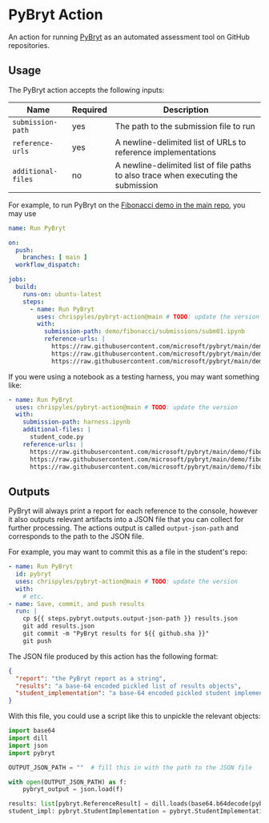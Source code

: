 # PyBryt Action

An action for running [PyBryt](https://microsoft.github.io/pybryt) as an automated assessment tool on GitHub repositories.

## Usage

The PyBryt action accepts the following inputs:

| Name | Required | Description |
|-----|-----|-----|
| `submission-path` | yes | The path to the submission file to run |
| `reference-urls` | yes | A newline-delimited list of URLs to reference implementations |
| `additional-files` | no | A newline-delimited list of file paths to also trace when executing the submission |

For example, to run PyBryt on the [Fibonacci demo in the main repo](https://github.com/microsoft/pybryt/tree/main/demo/fibonacci), you may use

```yaml
name: Run PyBryt

on:
  push:
    branches: [ main ]
  workflow_dispatch:

jobs:
  build:
    runs-on: ubuntu-latest
    steps:
      - name: Run PyBryt
        uses: chrispyles/pybryt-action@main # TODO: update the version
        with:
          submission-path: demo/fibonacci/submissions/subm01.ipynb
          reference-urls: |
            https://raw.githubusercontent.com/microsoft/pybryt/main/demo/fibonacci/fibonacci_dyn.pkl
            https://raw.githubusercontent.com/microsoft/pybryt/main/demo/fibonacci/fibonacci_map.pkl
            https://raw.githubusercontent.com/microsoft/pybryt/main/demo/fibonacci/fibonacci_no_recurse.pkl
```

If you were using a notebook as a testing harness, you may want something like:

```yaml
- name: Run PyBryt
  uses: chrispyles/pybryt-action@main # TODO: update the version
  with:
    submission-path: harness.ipynb
    additional-files: |
      student_code.py
    reference-urls: |
      https://raw.githubusercontent.com/microsoft/pybryt/main/demo/fibonacci/fibonacci_dyn.pkl
      https://raw.githubusercontent.com/microsoft/pybryt/main/demo/fibonacci/fibonacci_map.pkl
      https://raw.githubusercontent.com/microsoft/pybryt/main/demo/fibonacci/fibonacci_no_recurse.pkl
```

## Outputs

PyBryt will always print a report for each reference to the console, however it also outputs relevant artifacts into a JSON file that you can collect for further processing. The actions output is called `output-json-path` and corresponds to the path to the JSON file.

For example, you may want to commit this as a file in the student's repo:

```yaml
- name: Run PyBryt
  id: pybryt
  uses: chrispyles/pybryt-action@main # TODO: update the version
  with:
    # etc.
- name: Save, commit, and push results
  run: |
    cp ${{ steps.pybryt.outputs.output-json-path }} results.json
    git add results.json
    git commit -m "PyBryt results for ${{ github.sha }}"
    git push
```

The JSON file produced by this action has the following format:

```json
{
  "report": "the PyBryt report as a string",
  "results": "a base-64 encoded pickled list of results objects",
  "student_implementation": "a base-64 encoded pickled student implementation"
}
```

With this file, you could use a script like this to unpickle the relevant objects:

```python
import base64
import dill
import json
import pybryt

OUTPUT_JSON_PATH = ""  # fill this in with the path to the JSON file

with open(OUTPUT_JSON_PATH) as f:
    pybryt_output = json.load(f)

results: list[pybryt.ReferenceResult] = dill.loads(base64.b64decode(pybryt_output["results"].encode("utf-8")))
student_impl: pybryt.StudentImplementation = pybryt.StudentImplementation.loads(pybryt_output["student_implementation"])
```
